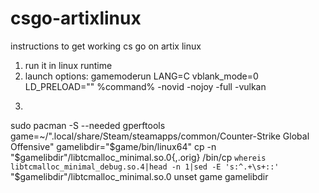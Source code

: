 # csgo-artixlinux
instructions to get working cs go on artix linux


1. run it in linux runtime
2. launch options: gamemoderun LANG=C vblank_mode=0 LD_PRELOAD="" %command% -novid -nojoy -full -vulkan
3. ```
sudo pacman -S --needed gperftools
game=~/".local/share/Steam/steamapps/common/Counter-Strike Global Offensive"
gamelibdir="$game/bin/linux64"
cp -n "$gamelibdir"/libtcmalloc_minimal.so.0{,.orig}
/bin/cp `whereis libtcmalloc_minimal_debug.so.4|head -n 1|sed -E 's:^.+\s+::'` "$gamelibdir"/libtcmalloc_minimal.so.0
unset game gamelibdir
```
